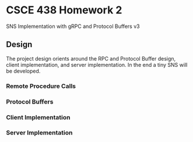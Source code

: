 # CSCE 438 Homework 2
SNS Implementation with gRPC and Protocol Buffers v3

## Design
The project design orients around the RPC and Protocol Buffer design, client implementation, and server implementation. In the end a tiny SNS will be developed.

### Remote Procedure Calls

### Protocol Buffers

### Client Implementation

### Server Implementation